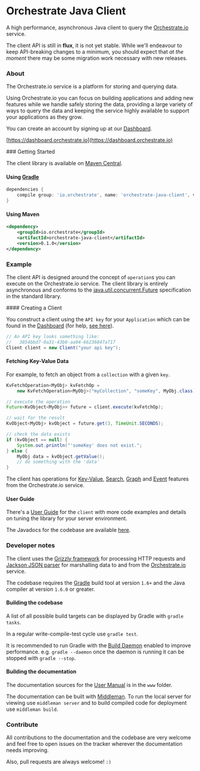 Orchestrate Java Client
=======================

A high performance, asynchronous Java client to query the [Orchestrate.io](http://orchestrate.io/)
 service.

The client API is still in __flux__, it is not yet stable. While we'll endeavour
 to keep API-breaking changes to a minimum, you should expect that _at the moment_
 there may be some migration work necessary with new releases.

### About

The Orchestrate.io service is a platform for storing and querying data.

Using Orchestrate.io you can focus on building applications and adding new
 features while we handle safely storing the data, providing a large variety of
 ways to query the data and keeping the service highly available to support your
 applications as they grow.

You can create an account by signing up at our [Dashboard](https://dashboard.orchestrate.io).

[https://dashboard.orchestrate.io](https://dashboard.orchestrate.io)

### Getting Started

The client library is available on [Maven Central](http://search.maven.org/#search%7Cga%7C1%7Ca%3A%22orchestrate-java-client%22).

#### Using [Gradle](http://www.gradle.org/)

```groovy
dependencies {
    compile group: 'io.orchestrate', name: 'orchestrate-java-client', version: '0.1.0'
}
```

#### Using Maven

```xml
<dependency>
    <groupId>io.orchestrate</groupId>
    <artifactId>orchestrate-java-client</artifactId>
    <version>0.1.0</version>
</dependency>
```

### Example

The client API is designed around the concept of `operation`s you can execute on
 the Orchestrate.io service. The client library is entirely asynchronous and
 conforms to the [java.util.concurrent.Future](http://docs.oracle.com/javase/7/docs/api/java/util/concurrent/Future.html)
 specification in the standard library.

#### Creating a Client

You construct a client using the `API key` for your `Application` which can be
 found in the [Dashboard](https://dashboard.orchestrate.io/) (for help,
 [see here](http://orchestrate-io.github.io/orchestrate-java-client/querying/)).

```java
// An API key looks something like:
//   3854bbd7-0a31-43b0-aa94-66236847a717
Client client = new Client("your api key");
```

#### Fetching Key-Value Data

For example, to fetch an object from a `collection` with a given `key`.

```java
KvFetchOperation<MyObj> kvFetchOp =
    new KvFetchOperation<MyObj>("myCollection", "someKey", MyObj.class);

// execute the operation
Future<KvObject<MyObj>> future = client.execute(kvFetchOp);

// wait for the result
KvObject<MyObj> kvObject = future.get(3, TimeUnit.SECONDS);

// check the data exists
if (kvObject == null) {
    System.out.println("'someKey' does not exist.";
} else {
    MyObj data = kvObject.getValue();
    // do something with the 'data'
}
```

The client has operations for [Key-Value](http://orchestrate-io.github.io/orchestrate-java-client/querying/#key-value),
 [Search](http://orchestrate-io.github.io/orchestrate-java-client/querying/#search),
 [Graph](http://orchestrate-io.github.io/orchestrate-java-client/querying/#graph)
 and [Event](http://orchestrate-io.github.io/orchestrate-java-client/querying/#events)
 features from the Orchestrate.io service.

#### <a name="user-guide"></a> User Guide

There's a [User Guide](http://orchestrate-io.github.io/orchestrate-java-client/)
 for the `client` with more code examples and details on tuning the library for
 your server environment.

The Javadocs for the codebase are available
 [here](http://orchestrate-io.github.io/orchestrate-java-client/javadoc/latest).

### Developer notes

The client uses the [Grizzly framework](https://grizzly.java.net/) for
 processing HTTP requests and [Jackson JSON parser](http://wiki.fasterxml.com/JacksonHome)
 for marshalling data to and from the [Orchestrate.io](http://orchestrate.io/)
 service.

The codebase requires the [Gradle](http://gradle.org) build tool at version
 `1.6+` and the Java compiler at version `1.6.0` or greater.

#### Building the codebase

A list of all possible build targets can be displayed by Gradle with
 `gradle tasks`.

In a regular write-compile-test cycle use `gradle test`.

It is recommended to run Gradle with the
 [Build Daemon](http://www.gradle.org/docs/nightly/userguide/userguide_single.html#gradle_daemon)
 enabled to improve performance. e.g. `gradle --daemon` once the daemon is
 running it can be stopped with `gradle --stop`.

#### Building the documentation

The documentation sources for the [User Manual](#user-guide) is in the `www`
 folder.

The documentation can be built with [Middleman](http://middlemanapp.com/). To
 run the local server for viewing use `middleman server` and to build compiled
 code for deployment use `middleman build`.

### Contribute

All contributions to the documentation and the codebase are very welcome and
 feel free to open issues on the tracker wherever the documentation needs
 improving.

Also, pull requests are always welcome! `:)`
